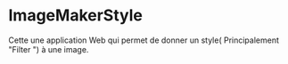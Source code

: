 # ImageMakerStyle
Cette une application Web qui permet de donner un style( Principalement "Filter ") à une image. 
